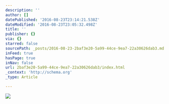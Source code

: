 ```yaml
---
description: ''
author: []
datePublished: '2016-08-23T23:14:21.538Z'
dateModified: '2016-08-23T23:05:32.498Z'
title: ''
publisher: {}
via: {}
starred: false
sourcePath: _posts/2016-08-23-2baf3e20-5a99-44ce-9ea7-22a30626dab3.md
inFeed: true
hasPage: true
inNav: false
url: 2baf3e20-5a99-44ce-9ea7-22a30626dab3/index.html
_context: 'http://schema.org'
_type: Article

---
```

![](https://the-grid-user-content.s3-us-west-2.amazonaws.com/b3da53f7-139c-424c-a5bf-968edfc813f1.jpg)